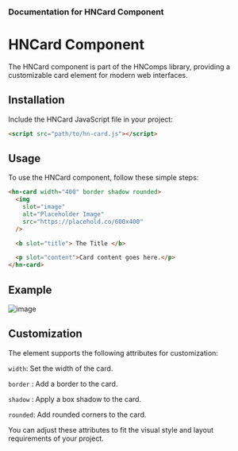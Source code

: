 ### Documentation for HNCard Component

# HNCard Component

The HNCard component is part of the HNComps library, providing a customizable card element for modern web interfaces.

## Installation

Include the HNCard JavaScript file in your project:

```html
<script src="path/to/hn-card.js"></script>
```

## Usage

To use the HNCard component, follow these simple steps:

```html
<hn-card width="400" border shadow rounded>
  <img
    slot="image"
    alt="Placeholder Image"
    src="https://placehold.co/600x400"
  />

  <b slot="title"> The Title </b>

  <p slot="content">Card content goes here.</p>
</hn-card>
```

## Example

![image](https://github.com/hajdunorbert/hncomps/assets/143267212/4a9bbe9e-ff33-458d-a6a7-4ade5aaa73f0)

## Customization

The <hn-card> element supports the following attributes for customization:

`width`: Set the width of the card.

`border` : Add a border to the card.

`shadow` : Apply a box shadow to the card.

`rounded`: Add rounded corners to the card.

You can adjust these attributes to fit the visual style and layout requirements of your project.
